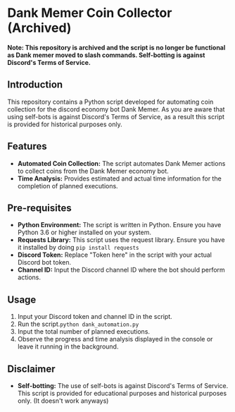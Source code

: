 # Dank Memer Coin Collector (Archived)

**Note: This repository is archived and the script is no longer be functional as Dank memer moved to slash commands. Self-botting is against Discord's Terms of Service.**

## Introduction

This repository contains a Python script developed for automating coin collection for the discord economy bot Dank Memer. As you are aware that using self-bots is against Discord's Terms of Service, as a result this script is provided for historical purposes only.

## Features

- **Automated Coin Collection:** The script automates Dank Memer actions to collect coins from the Dank Memer economy bot.
- **Time Analysis:** Provides estimated and actual time information for the completion of planned executions.

## Pre-requisites
- **Python Environment:** The script is written in Python. Ensure you have Python 3.6 or higher installed on your system.
- **Requests Library:** This script uses the request library. Ensure you have it installed by doing `pip install requests`
- **Discord Token:** Replace "Token here" in the script with your actual Discord bot token.
- **Channel ID:** Input the Discord channel ID where the bot should perform actions.

## Usage

1. Input your Discord token and channel ID in the script.
2. Run the script.`python dank_automation.py`
3. Input the total number of planned executions.
4. Observe the progress and time analysis displayed in the console or leave it running in the background.

## Disclaimer

- **Self-botting:** The use of self-bots is against Discord's Terms of Service. This script is provided for educational purposes and historical purposes only. (It doesn't work anyways)
